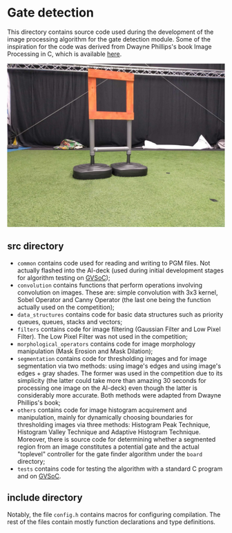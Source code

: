 # Gate detection

This directory contains source code used during the development of the image processing algorithm for the gate detection module. Some of the inspiration for the code was derived from Dwayne Phillips's book Image Processing in C, which is available [here](https://github.com/Dwayne-Phillips/CIPS/blob/master/cips2ed.pdf).

<div style="text-align:center">
    <img src="../../images/imav2022_NC_gate1-1536x1152.jpeg" alt="Orange Gate"/>
</div>

## src directory

- `common` contains code used for reading and writing to PGM files. Not actually flashed into the AI-deck (used during initial development stages for algorithm testing on [GVSoC](https://greenwaves-technologies.com/gvsoc-the-full-system-simulator-for-profiling-gap-applications/));
- `convolution` contains functions that perform operations involving convolution on images. These are: simple convolution with 3x3 kernel, Sobel Operator and Canny Operator (the last one being the function actually used on the competition);
- `data_structures` contains code for basic data structures such as priority queues, queues, stacks and vectors;
- `filters` contains code for image filtering (Gaussian Filter and Low Pixel Filter). The Low Pixel Filter was not used in the competition;
- `morphological_operators` contains code for image morphology manipulation (Mask Erosion and Mask Dilation);
- `segmentation` contains code for thresholding images and for image segmentation via two methods: using image's edges and using image's edges + gray shades. The former was used in the competition due to its simplicity (the latter could take more than amazing 30 seconds for processing one image on the AI-deck) even though the latter is considerably more accurate. Both methods were adapted from Dwayne Phillips's book;
- `others` contains code for image histogram acquirement and manipulation, mainly for dynamically choosing boundaries for thresholding images via three methods: Histogram Peak Technique, Histogram Valley Technique and Adaptive Histogram Technique. Moreover, there is source code for determining whether a segmented region from an image constitutes a potential gate and the actual "toplevel" controller for the gate finder algorithm under the `board` directory;
- `tests` contains code for testing the algorithm with a standard C program and on [GVSoC](https://greenwaves-technologies.com/gvsoc-the-full-system-simulator-for-profiling-gap-applications/).

## include directory

Notably, the file `config.h` contains macros for configuring compilation. The rest of the files contain mostly function declarations and type definitions.
